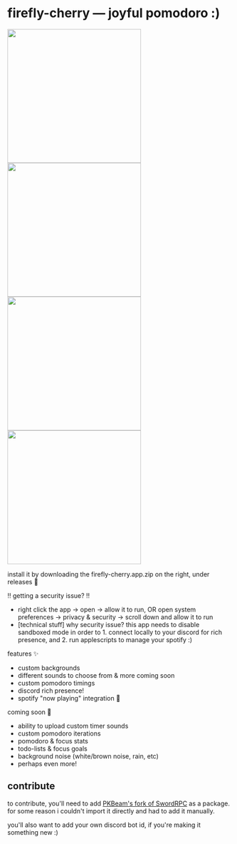 #  firefly-cherry — joyful pomodoro :)

<img src="https://github.com/bucketfish/firefly-cherry/assets/66538443/7651dc1d-4253-4f3b-a3da-c298b51896c8" width="300"></img>
<img src="https://github.com/bucketfish/firefly-cherry/assets/66538443/38335157-7a46-4ae9-b4db-aa8417e4eb65" width="300"></img>
<img src="https://github.com/bucketfish/firefly-cherry/assets/66538443/c02eca86-9b18-4afc-9cba-c0ded85bba94" width="300"></img>
<img src="https://cdn.discordapp.com/attachments/950558891366830141/1149583585930653736/Screenshot_2023-09-08_at_1.54.35_PM.png" width="300"></img>

install it by downloading the firefly-cherry.app.zip on the right, under releases 🥳

‼️ getting a security issue? ‼️
- right click the app -> open -> allow it to run, OR open system preferences -> privacy & security -> scroll down and allow it to run
- \[technical stuff] why security issue? this app needs to disable sandboxed mode in order to 1. connect locally to your discord for rich presence, and 2. run applescripts to manage your spotify :)

features ✨
- custom backgrounds
- different sounds to choose from & more coming soon
- custom pomodoro timings
- discord rich presence!
- spotify "now playing" integration 🎵

coming soon 🌱
- ability to upload custom timer sounds
- custom pomodoro iterations
- pomodoro & focus stats
- todo-lists & focus goals
- background noise (white/brown noise, rain, etc)
- perhaps even more!

## contribute
to contribute, you'll need to add [PKBeam's fork of SwordRPC](https://github.com/PKBeam/SwordRPC) as a package. for some reason i couldn't import it directly and had to add it manually.

you'll also want to add your own discord bot id, if you're making it something new :)

